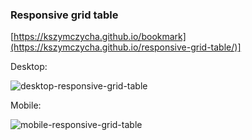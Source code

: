 ### Responsive grid table

[https://kszymczycha.github.io/bookmark](https://kszymczycha.github.io/responsive-grid-table/)]

Desktop:

![desktop-responsive-grid-table](https://github.com/kszymczycha/responsive-grid-table/assets/30631373/2b3cf6af-64e8-4b8a-a696-ed088628c45f)

Mobile:

![mobile-responsive-grid-table](https://github.com/kszymczycha/responsive-grid-table/assets/30631373/97b5fb07-126f-4ffd-83ce-5c05b5fa4c79)
